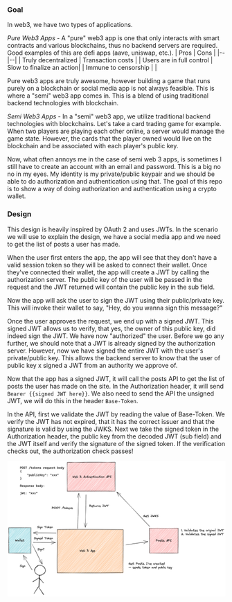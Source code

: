 
### Goal

In web3, we have two types of applications.

*Pure Web3 Apps* - A "pure" web3 app is one that only interacts with smart contracts and various blockchains, thus no backend servers are required. Good examples of this are defi apps (aave, uniswap, etc.).
| Pros | Cons |
|--|--|
| Truly decentralized | Transaction costs |
| Users are in full control | Slow to finalize an action|
| Immune to censorship | |

Pure web3 apps are truly awesome, however building a game that runs purely on a blockchain or social media app is not always feasible. This is where a "semi" web3 app comes in. This is a blend of using traditional backend technologies with blockchain.

*Semi Web3 Apps* - In a "semi" web3 app, we utilize traditional backend technologies with blockchains. Let's take a card trading game for example. When two players are playing each other online, a server would manage the game state. However, the cards that the player owned would live on the blockchain and be associated with each player's public key.

Now, what often annoys me in the case of semi web 3 apps, is sometimes I still have to create an account with an email and password. This is a big no no in my eyes. My identity is my private/public keypair and we should be able to do authorization and authentication using that. The goal  of this repo is to show a way of doing authorization and authentication using a crypto wallet.

### Design

This design is heavily inspired by OAuth 2 and uses JWTs. In the scenario we will use to explain the design, we have a social media app and we need to get the list of posts a user has made.

When the user first enters the app, the app will see that they don't have a valid session token so they will be asked to connect their wallet. Once they've connected their wallet, the app will create a JWT by calling the authorization server. The public key of the user will be passed in the request and the JWT returned will contain the public key in the sub field.

Now the app will ask the user to sign the JWT using their public/private key. This will invoke their wallet to say, "Hey, do you wanna sign this message?"

Once the user approves the request, we end up with a signed JWT. This signed JWT allows us to verify, that yes, the owner of this public key, did indeed sign the JWT. We have now "authorized" the user. Before we go any further, we should note that a JWT is already signed by the authorization server. However, now we have signed the entire JWT with the user's private/public key. This allows the backend server to know that the user of public key x signed a JWT from an authority we approve of.

Now that the app has a signed JWT, it will call the posts API to get the list of posts the user has made on the site. In the Authorization header, it will send `Bearer {{signed JWT here}}`. We also need to send the API the unsigned JWT, we will do this in the header `Base-Token`.

In the API, first we validate the JWT by reading the value of Base-Token. We verify the JWT has not expired, that it has the correct issuer and that the signature is valid by using the JWKS. Next we take the signed token in the Authorization header, the public key from the decoded JWT (sub field) and the JWT itself and verify the signature of the signed token. If the verification checks out, the authorization check passes!

<img  src="./images/Design-1.png">
